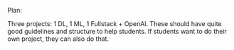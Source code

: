 Plan:

Three projects: 1 DL, 1 ML, 1 Fullstack + OpenAI. These should have quite good guidelines and structure to help students. If students want to do their own project, they can also do that.
